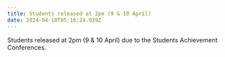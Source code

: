 ```yaml
---
title: Students released at 2pm (9 & 10 April)
date: 2024-04-10T05:16:24.939Z
---
```

Students released at 2pm (9 & 10 April) due to the Students Achievement Conferences.
